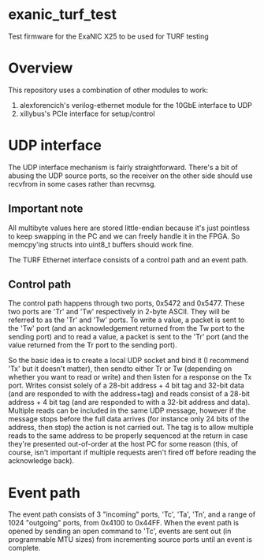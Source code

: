 # exanic_turf_test
Test firmware for the ExaNIC X25 to be used for TURF testing

# Overview

This repository uses a combination of other modules to work:

1. alexforencich's verilog-ethernet module for the 10GbE interface to UDP
2. xillybus's PCIe interface for setup/control

# UDP interface

The UDP interface mechanism is fairly straightforward. There's a bit of abusing the UDP source ports, so the receiver
on the other side should use recvfrom in some cases rather than recvmsg.

## Important note

All multibyte values here are stored little-endian because it's just pointless to keep swapping in the PC
and we can freely handle it in the FPGA. So memcpy'ing structs into uint8_t buffers should work fine.

The TURF Ethernet interface consists of a control path and an event path.

## Control path

The control path happens through two ports,  0x5472 and 0x5477. These two ports are 'Tr' and 'Tw' respectively in
2-byte ASCII. They will be referred to as the 'Tr' and 'Tw' ports. To write a value, a packet is sent to the 
'Tw' port (and an acknowledgement returned from the Tw port to the sending port) and to read a value, a packet
is sent to the 'Tr' port (and the value returned from the Tr port to the sending port).

So the basic idea is to create a local UDP socket and bind it (I recommend 'Tx' but it doesn't matter), then sendto
either Tr or Tw (depending on whether you want to read or write) and then listen for a response on the Tx port.
Writes consist solely of a 28-bit address + 4 bit tag and 32-bit data (and are responded to with the address+tag) and 
reads consist of a 28-bit address + 4 bit tag (and are responded to with a 32-bit address and data). Multiple reads can be
included in the same UDP message, however if the message stops before the full data arrives (for instance only 24
bits of the address, then stop) the action is not carried out. The tag is to allow multiple reads to the same address to
be properly sequenced at the return in case they're presented out-of-order at the host PC for some reason (this, of course,
isn't important if multiple requests aren't fired off before reading the acknowledge back).

# Event path

The event path consists of 3 "incoming" ports, 'Tc', 'Ta', 'Tn', and a range of 1024 "outgoing" ports, from 0x4100 to 0x44FF.
When the event path is opened by sending an open command to 'Tc', events are sent out (in programmable MTU sizes) from
incrementing source ports until an event is complete.
